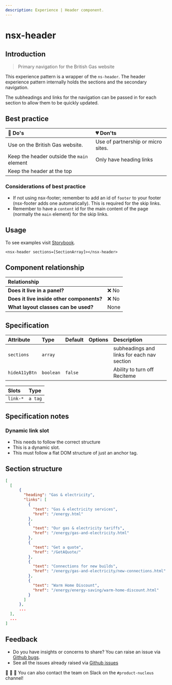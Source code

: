 ```yaml
---
description: Experience | Header component.
---
```


# nsx-header

## Introduction

> Primary navigation for the British Gas website

This experience pattern is a wrapper of the `ns-header`. The header experience pattern internally holds the sections and the secondary navigation.

The subheadings and links for the navigation can be passed in for each section to allow them to be quickly updated.

## Best practice

| 💚 Do's | 💔 Don'ts |
| :--- | :--- |
| Use on the British Gas website. | Use of partnership or micro sites. |
| Keep the header outside the `main` element | Only have heading links |
| Keep the header at the top | |

### Considerations of best practice

* If not using nsx-footer; remember to add an id of `footer` to your footer (nsx-footer adds one automatically). This is required for the skip links.
* Remember to have a `content` id for the main content of the page (normally the `main` element) for the skip links.

## Usage

To see examples visit [Storybook](https://www.britishgas.co.uk/nucleus-experiences/demo/index.html?path=/story/nsx-header--standard).

```markup
<nsx-header sections=[SectionArray]></nsx-header>
```

## Component relationship

| **Relationship**|  |
| :---  | :--- |
| **Does it live in a panel?** | ❌ No |
| **Does it live inside other components?** | ❌ No |
| **What layout classes can be used?** | None |

## Specification

| Attribute | Type | Default | Options | Description |
| :--- | :--- | :--- | :--- | :--- |
| `sections`    | `array` | |  | subheadings and links for each nav section |
| `hideA11yBtn`    | `boolean` | `false` |  | Ability to turn off Reciteme |

| Slots | Type |
| :--- | :--- |
| `link-*` | `a tag` |

## Specification notes

### Dynamic link slot

* This needs to follow the correct structure
* This is a dynamic slot.
* This must follow a flat DOM structure of just an anchor tag.

## Section structure

```json
[
  [
      {
        "heading": "Gas & electricity",
        "links": [
          {
            "text": "Gas & electricity services",
            "href": "/energy.html"
          },
          {
            "text": "Our gas & electricity tariffs",
            "href": "/energy/gas-and-electricity.html"
          },
          {
            "text": "Get a quote",
            "href": "/GetAQuote/"
          },
          {
            "text": "Connections for new builds",
            "href": "/energy/gas-and-electricity/new-connections.html"
          },
          {
            "text": "Warm Home Discount",
            "href": "/energy/energy-saving/warm-home-discount.html"
          }
        ]
      },
      ...
  ],
  ...
]
```

## Feedback

* Do you have insights or concerns to share? You can raise an issue via [Github bugs](https://github.com/ConnectedHomes/nucleus/issues/new?assignees=&labels=Bug&template=a--bug-report.md&title=[bug]%20[nsx-header]).
* See all the issues already raised via [Github issues](https://github.com/connectedHomes/nucleus/issues?utf8=%E2%9C%93&q=is%3Aopen+is%3Aissue+label%3ABug+[nsx-header])

💩 🎉 🦄 You can also contact the team on Slack on the `#product-nucleus` channel!
